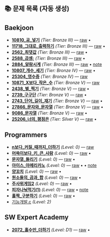 ## 📚 문제 목록 (자동 생성)

<!-- AUTO-INDEX:START -->
## Baekjoon
- **[10810_공_넣기](baekjoon/Bronze_III/10810_공_넣기)** _(Tier: Bronze III)_ — [raw](baekjoon/Bronze_III/10810_공_넣기/raw.c) • 
- **[11718_그대로_출력하기](baekjoon/Bronze_III/11718_그대로_출력하기)** _(Tier: Bronze III)_ — [raw](baekjoon/Bronze_III/11718_그대로_출력하기/raw.c) • 
- **[2562_최댓값](baekjoon/Bronze_III/2562_최댓값)** _(Tier: Bronze III)_ — [raw](baekjoon/Bronze_III/2562_최댓값/raw.c) • 
- **[2588_곱셈;](baekjoon/Bronze_III/2588_곱셈;)** _(Tier: Bronze III)_ — [raw](baekjoon/Bronze_III/2588_곱셈;/raw.c) • 
- **[2884_알람시계](baekjoon/Bronze_III/2884_알람시계)** _(Tier: Bronze III)_ — [raw](baekjoon/Bronze_III/2884_알람시계/raw.c) • [note](baekjoon/Bronze_III/2884_알람시계/note.md)
- **[10807_개수_세기](baekjoon/Bronze_IV/10807_개수_세기)** _(Tier: Bronze IV)_ — [raw](baekjoon/Bronze_IV/10807_개수_세기/raw.c) • 
- **[25304_영수증](baekjoon/Bronze_IV/25304_영수증)** _(Tier: Bronze IV)_ — [raw](baekjoon/Bronze_IV/25304_영수증/raw.c)
- **[10871_X보다_작은_수](baekjoon/Bronze_V/10871_X보다_작은_수)** _(Tier: Bronze V)_ — [raw](baekjoon/Bronze_V/10871_X보다_작은_수/raw.c)
- **[2438_별_찍기](baekjoon/Bronze_V/2438_별_찍기)** _(Tier: Bronze V)_ — [raw](baekjoon/Bronze_V/2438_별_찍기/raw.c) • 
- **[2739_구구단](baekjoon/Bronze_V/2739_구구단)** _(Tier: Bronze V)_ — [raw](baekjoon/Bronze_V/2739_구구단/raw.c) • 
- **[2743_단어_길이_재기](baekjoon/Bronze_V/2743_단어_길이_재기)** _(Tier: Bronze V)_ — [raw](baekjoon/Bronze_V/2743_단어_길이_재기/raw.c) • 
- **[27866_문자와_문자열](baekjoon/Bronze_V/27866_문자와_문자열)** _(Tier: Bronze V)_ — [raw](baekjoon/Bronze_V/27866_문자와_문자열/raw.c) • 
- **[9086_문자열](baekjoon/Bronze_V/9086_문자열)** _(Tier: Bronze V)_ — [raw](baekjoon/Bronze_V/9086_문자열/raw.c) • 
- **[25206_너의_평점은](baekjoon/Silver_V/25206_너의_평점은)** _(Tier: Silver V)_ — [raw](baekjoon/Silver_V/25206_너의_평점은/raw.c) • 

## Programmers
- **[n보다_커질_때까지_더하기](programmers/Level0/n보다_커질_때까지_더하기)** _(Level: 0)_ — [raw](programmers/Level0/n보다_커질_때까지_더하기/raw.c)
- **[머쓱이보다_키_큰_사람](programmers/Level0/머쓱이보다_키_큰_사람)** _(Level: 0)_ — [raw](programmers/Level0/머쓱이보다_키_큰_사람/raw.c) • 
- **[문자열_돌리기](programmers/Level0/문자열_돌리기)** _(Level: 0)_ — [raw](programmers/Level0/문자열_돌리기/raw.c) • 
- **[아이스_아메리카노](programmers/Level0/아이스_아메리카노)** _(Level: 0)_ — [raw](programmers/Level0/아이스_아메리카노/raw.c) •  • [note](programmers/Level0/아이스_아메리카노/note.md)
- **[양꼬치](programmers/Level0/양꼬치)** _(Level: 0)_ — [raw](programmers/Level0/양꼬치/raw.c) • 
- **[원소들의_곱과_합](programmers/Level0/원소들의_곱과_합)** _(Level: 0)_ — [raw](programmers/Level0/원소들의_곱과_합/raw.c) • 
- **[주사위게임2](programmers/Level0/주사위게임2)** _(Level: 0)_ — [raw](programmers/Level0/주사위게임2/raw.c) • 
- **[피자나눠먹기(1)](programmers/Level0/피자나눠먹기(1))** _(Level: 0)_ — [raw](programmers/Level0/피자나눠먹기(1)/raw.c) • [note](programmers/Level0/피자나눠먹기(1)/note.md)
- **[홀짝_구분하기](programmers/Level0/홀짝_구분하기)** _(Level: 0)_ — [raw](programmers/Level0/홀짝_구분하기/raw.c) • 
- [기능개발.c](programmers/Level2/기능개발.c) _(Level: 2)_

## SW Expert Academy
- **[2072_홀수만_더하기](swea/D1/2072_홀수만_더하기)** _(Level: D1)_ — [raw](swea/D1/2072_홀수만_더하기/raw.c) • 

<!-- AUTO-INDEX:END -->
